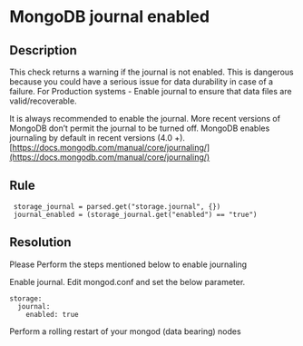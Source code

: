 # MongoDB journal enabled

## Description
This check returns a warning if the journal is not enabled. 
This is dangerous because you could have a serious issue for data durability in case of a failure.
For Production systems - Enable journal to ensure that data files are valid/recoverable.

It is always recommended to enable the journal. More recent versions of MongoDB don’t permit the journal to be turned off.  MongoDB enables journaling by default in recent versions (4.0 +).
[https://docs.mongodb.com/manual/core/journaling/](https://docs.mongodb.com/manual/core/journaling/)



## Rule
```
 storage_journal = parsed.get("storage.journal", {})
 journal_enabled = (storage_journal.get("enabled") == "true")
```



## Resolution

Please Perform the steps mentioned below to enable journaling

Enable journal. 
Edit mongod.conf and set the below parameter.
```
storage:
  journal:
	enabled: true
```
Perform a rolling restart of your mongod (data bearing) nodes
